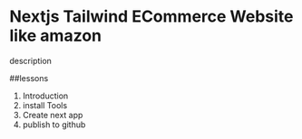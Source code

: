 # Nextjs Tailwind ECommerce Website like amazon

description

##lessons
 1. Introduction
 2. install Tools
 3. Create next app
 4. publish to github